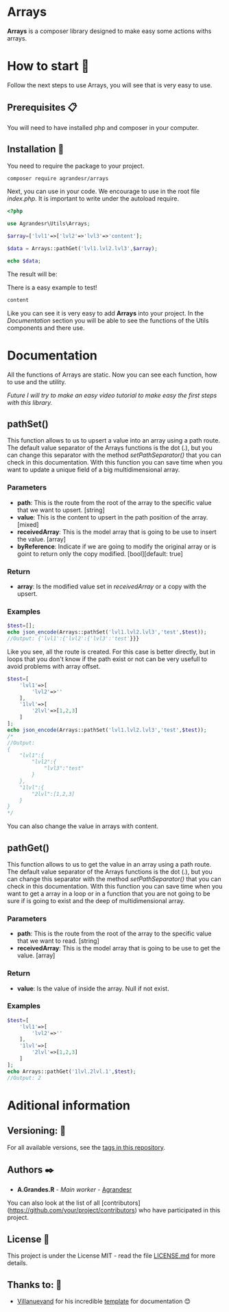 # Arrays

**Arrays** is a composer library designed to make easy some actions withs arrays.

# How to start 🚀

Follow the next steps to use Arrays, you will see that is very easy to use.

## Prerequisites 📋

You will need to have installed php and composer in your computer.

## Installation 🔧

You need to require the package to your project.

```bash
composer require agrandesr/arrays
```

Next, you can use in your code. We encourage to use in the root file _index.php_. It is important to write under the autoload require.

```php
<?php

use Agrandesr\Utils\Arrays;

$array=['lvl1'=>['lvl2'=>'lvl3'=>'content'];

$data = Arrays::pathGet('lvl1.lvl2.lvl3',$array);

echo $data;
```

The result will be:

There is a easy example to test!

``` bash
content
```
Like you can see it is very easy to add **Arrays** into your project. In the _Documentation_ section you will be able to see the functions of the Utils components and there use. 

# Documentation

All the functions of Arrays are static. Now you can see each function, how to use and the utility.

*Future I will try to make an easy video tutorial to make easy the first steps with this library.*

## pathSet()
This function allows to us to upsert a value into an array using a path route. The default value separator of the Arrays functions is the dot (.), but you can change this separator with the method _setPathSeparator()_ that you can check in this documentation. With this function you can save time when you want to update a unique field of a big multidimensional array.

### Parameters
 - **path**: This is the route from the root of the array to the specific value that we want to upsert. [string]
 - **value**: This is the content to upsert in the path position of the array. [mixed]
 - **receivedArray**: This is the model array that is going to be use to insert the value. [array]
 - **byReference**: Indicate if we are going to modify the original array or is goint to return only the copy modified. [bool][default: true]
### Return
 - **array**: Is the modified value set in *receivedArray* or a copy with the upsert. 
### Examples
``` php
$test=[];
echo json_encode(Arrays::pathSet('lvl1.lvl2.lvl3','test',$test));
//Output: {'lvl1':{'lvl2':{'lvl3':'test'}}}
```
Like you see, all the route is created. For this case is better directly, but in loops that you don't know if the path exist or not can be very usefull to avoid problems with array offset.
``` php
$test=[
    'lvl1'=>[
        'lvl2'=>''
    ],
    '1lvl'=>[
        '2lvl'=>[1,2,3]
    ]
];
echo json_encode(Arrays::pathSet('lvl1.lvl2.lvl3','test',$test));
/*
//Output:
{
    "lvl1":{
        "lvl2":{
            "lvl3":"test"
        }
    },
    "1lvl":{
        "2lvl":[1,2,3]
    }
}
*/
```
You can also change the value in arrays with content.

## pathGet()
This function allows to us to get the value in an array using a path route. The default value separator of the Arrays functions is the dot (.), but you can change this separator with the method _setPathSeparator()_ that you can check in this documentation. With this function you can save time when you want to get a array in a loop or in a function that you are not going to be sure if is going to exist and the deep of multidimensional array.

### Parameters
 - **path**: This is the route from the root of the array to the specific value that we want to read. [string]
 - **receivedArray**: This is the model array that is going to be use to get the value. [array]
### Return
 - **value**: Is the value of inside the array. Null if not exist. 

### Examples
``` php
$test=[
    'lvl1'=>[
        'lvl2'=>''
    ],
    '1lvl'=>[
        '2lvl'=>[1,2,3]
    ]
];
echo Arrays::pathGet('1lvl.2lvl.1',$test);
//Output: 2
```


# Aditional information

<!--

Contributing 🖇️ 
Please read [CONTRIBUTING.md]() for details of our code of conduct, and the process for sending us pull requests. 

-->

## Versioning: 📌

For all available versions, see the [tags in this repository](https://github.com/Agrandesr/php-utils-arrays/tags).

## Authors ✒️

* **A.Grandes.R** - *Main worker* - [Agrandesr](https://github.com/Agrandesr)

You can also look at the list of all [contributors] (https://github.com/your/project/contributors) who have participated in this project.

## License 📄

This project is under the License MIT - read the file [LICENSE.md](LICENSE.md) for more details.

## Thanks to: 🎁

* [Villanuevand](https://github.com/Villanuevand) for his incredible [template](https://gist.github.com/Villanuevand/6386899f70346d4580c723232524d35a) for documentation 😊
